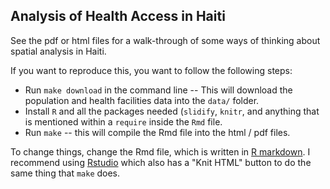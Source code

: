 Analysis of Health Access in Haiti
----

See the pdf or html files for a walk-through of some ways of thinking about spatial analysis in Haiti.

If you want to reproduce this, you want to follow the following steps:

 * Run `make download` in the command line -- This will download the population and health facilities data into the `data/` folder.
 * Install `R` and all the packages needed (`slidify`, `knitr`, and anything that is mentioned within a `require` inside the `Rmd` file.
 * Run `make` -- this will compile the Rmd file into the html / pdf files.

To change things, change the Rmd file, which is written in [R markdown](http://www.rstudio.com/ide/docs/authoring/using_markdown). I recommend using [Rstudio](http://www.rstudio.com/) which also has a "Knit HTML" button to do the same thing that `make` does.


